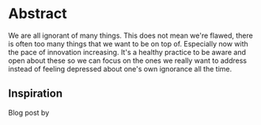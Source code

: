 # Abstract

We are all ignorant of many things. This does not mean we're flawed, there is often too many things that we want to be on top of. Especially now with the pace of innovation increasing. It's a healthy practice to be aware and open about these so we can focus on the ones we really want to address instead of feeling depressed about one's own ignorance all the time.

## Inspiration

Blog post by 